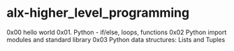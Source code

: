 # alx-higher_level_programming

0x00 hello world
0x01. Python - if/else, loops, functions
0x02 Python import modules and standard library
0x03 Python data structures: Lists and Tuples
